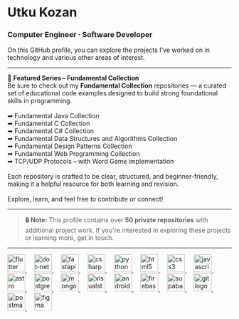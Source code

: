 <h1 align="left">Utku Kozan</h1>

<h3 align="left">Computer Engineer · Software Developer</h3>

<p align="left">On this GitHub profile, you can explore the projects I've worked on in technology and various other areas of interest.</p>

---

<p align="left">🎯 <strong>Featured Series – Fundamental Collection</strong><br>
Be sure to check out my <strong>Fundamental Collection</strong> repositories — a curated set of educational code examples designed to build strong foundational skills in programming.<br><br>
➡ Fundamental Java Collection<br>
➡ Fundamental C Collection<br>
➡ Fundamental C# Collection<br>
➡ Fundamental Data Structures and Algorithms Collection<br>
➡ Fundamental Design Patterns Collection<br>
➡ Fundamental Web Programming Collection<br>
➡ TCP/UDP Protocols – with Word Game implementation<br><br>
Each repository is crafted to be clear, structured, and beginner-friendly, making it a helpful resource for both learning and revision.<br><br>
Explore, learn, and feel free to contribute or connect!
</p>

---

> **🔒 Note:** This profile contains over **50 private repositories** with additional project work. If you're interested in exploring these projects or learning more, get in touch.

---

<div align="left">
  <a href="https://flutter.dev" target="_blank">
    <img src="https://skillicons.dev/icons?i=flutter" height="40" alt="flutter logo" />
  </a>
  <img width="12" />
  <a href="https://dotnet.microsoft.com" target="_blank">
    <img src="https://skillicons.dev/icons?i=dotnet" height="40" alt="dot-net logo" />
  </a>
  <img width="12" />
  <a href="https://fastapi.tiangolo.com" target="_blank">
    <img src="https://skillicons.dev/icons?i=fastapi" height="40" alt="fastapi logo" />
  </a>
  <img width="12" />
  <a href="https://learn.microsoft.com/en-us/dotnet/csharp/" target="_blank">
    <img src="https://skillicons.dev/icons?i=cs" height="40" alt="csharp logo" />
  </a>
  <img width="12" />
  <a href="https://www.python.org" target="_blank">
    <img src="https://skillicons.dev/icons?i=py" height="40" alt="python logo" />
  </a>
  <img width="12" />
  <a href="https://developer.mozilla.org/en-US/docs/Web/HTML" target="_blank">
    <img src="https://skillicons.dev/icons?i=html" height="40" alt="html5 logo" />
  </a>
  <img width="12" />
  <a href="https://developer.mozilla.org/en-US/docs/Web/CSS" target="_blank">
    <img src="https://skillicons.dev/icons?i=css" height="40" alt="css3 logo" />
  </a>
  <img width="12" />
  <a href="https://developer.mozilla.org/en-US/docs/Web/JavaScript" target="_blank">
    <img src="https://skillicons.dev/icons?i=js" height="40" alt="javascript logo" />
  </a>
  <img width="12" />
  <a href="https://astro.build" target="_blank">
    <img src="https://skillicons.dev/icons?i=astro" height="40" alt="astro logo" />
  </a>
  <img width="12" />
  <a href="https://www.postgresql.org" target="_blank">
    <img src="https://skillicons.dev/icons?i=postgres" height="40" alt="postgresql logo" />
  </a>
  <img width="12" />
  <a href="https://www.mongodb.com" target="_blank">
    <img src="https://skillicons.dev/icons?i=mongodb" height="40" alt="mongodb logo" />
  </a>
  <img width="12" />
  <a href="https://visualstudio.microsoft.com" target="_blank">
    <img src="https://skillicons.dev/icons?i=visualstudio" height="40" alt="visualstudio logo" />
  </a>
  <img width="12" />
  <a href="https://developer.android.com/studio" target="_blank">
    <img src="https://skillicons.dev/icons?i=androidstudio" height="40" alt="androidstudio logo" />
  </a>
  <img width="12" />
  <a href="https://firebase.google.com" target="_blank">
    <img src="https://skillicons.dev/icons?i=firebase" height="40" alt="firebase logo" />
  </a>
  <img width="12" />
  <a href="https://supabase.io" target="_blank">
    <img src="https://skillicons.dev/icons?i=supabase" height="40" alt="supabase logo" />
  </a>
  <img width="12" />
  <a href="https://git-scm.com" target="_blank">
    <img src="https://skillicons.dev/icons?i=git" height="40" alt="git logo" />
  </a>
  <img width="12" />
  <a href="https://www.postman.com" target="_blank">
    <img src="https://skillicons.dev/icons?i=postman" height="40" alt="postman logo" />
  </a>
  <img width="12" />
  <a href="https://www.figma.com" target="_blank">
    <img src="https://skillicons.dev/icons?i=figma" height="40" alt="figma logo" />
  </a>
</div>

